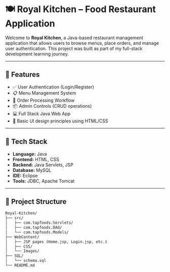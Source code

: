 # 🍽️ Royal Kitchen – Food Restaurant Application

Welcome to **Royal Kitchen**, a Java-based restaurant management application that allows users to browse menus, place orders, and manage user authentication. This project was built as part of my full-stack development learning journey.

---

## 📌 Features

- ✅ User Authentication (Login/Register)
- 📋 Menu Management System
- 🛒 Order Processing Workflow
- 📦 Admin Controls (CRUD operations)
- 💻 Full Stack Java Web App
- 🎨 Basic UI design principles using HTML/CSS

---

## 🔧 Tech Stack

- **Language:** Java  
- **Frontend:** HTML, CSS  
- **Backend:** Java Servlets, JSP  
- **Database:** MySQL  
- **IDE:** Eclipse  
- **Tools:** JDBC, Apache Tomcat  

---

## 📂 Project Structure

```bash
Royal-Kitchen/
├── src/
│   ├── com.tapfoods.Servlets/
│   ├── com.tapfoods.DAO/
│   └── com.tapfoods.Models/
├── WebContent/
│   ├── JSP pages (Home.jsp, Login.jsp, etc.)
│   ├── CSS/
│   └── Images/
├── SQL/
│   └── schema.sql
└── README.md
